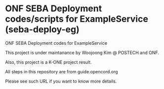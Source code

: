 # ONF SEBA Deployment codes/scripts for ExampleService (seba-deploy-eg)
ONF SEBA Deployment codes for ExampleService

This project is under maintanance by Woojoong Kim @ POSTECH and ONF.

Also, this project is a K-ONE project result.

All steps in this repository are from guide.opencord.org

Please see such URL if you want to know more details.
